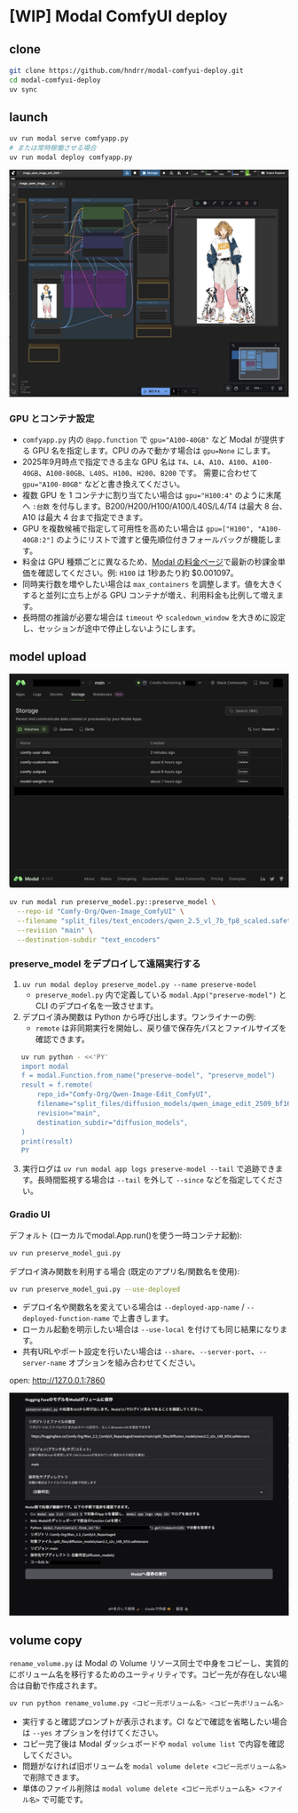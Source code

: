 # [WIP] Modal ComfyUI deploy

## clone

```bash
git clone https://github.com/hndrr/modal-comfyui-deploy.git
cd modal-comfyui-deploy
uv sync
```

## launch

```bash
uv run modal serve comfyapp.py
# または常時稼働させる場合
uv run modal deploy comfyapp.py
```

![ComfyUI](assets/2025-09-28-21-11-34.png)

### GPU とコンテナ設定

- `comfyapp.py` 内の `@app.function` で `gpu="A100-40GB"` など Modal が提供する GPU 名を指定します。CPU のみで動かす場合は `gpu=None` にします。
- 2025年9月時点で指定できる主な GPU 名は
   `T4`、`L4`、`A10`、`A100`、`A100-40GB`、`A100-80GB`、`L40S`、`H100`、`H200`、`B200`
   です。
   需要に合わせて `gpu="A100-80GB"` などと書き換えてください。
- 複数 GPU を 1 コンテナに割り当てたい場合は `gpu="H100:4"` のように末尾へ `:台数` を付与します。B200/H200/H100/A100/L40S/L4/T4 は最大 8 台、A10 は最大 4 台まで指定できます。
- GPU を複数候補で指定して可用性を高めたい場合は `gpu=["H100", "A100-40GB:2"]` のようにリストで渡すと優先順位付きフォールバックが機能します。
- 料金は GPU 種類ごとに異なるため、[Modal の料金ページ](https://modal.com/pricing)で最新の秒課金単価を確認してください。例: `H100` は 1秒あたり約 $0.001097。
- 同時実行数を増やしたい場合は `max_containers` を調整します。値を大きくすると並列に立ち上がる GPU コンテナが増え、利用料金も比例して増えます。
- 長時間の推論が必要な場合は `timeout` や `scaledown_window` を大きめに設定し、セッションが途中で停止しないようにします。

## model upload

![Modal/Storage](assets/2025-09-28-23-54-39.png)

```bash
uv run modal run preserve_model.py::preserve_model \
  --repo-id "Comfy-Org/Qwen-Image_ComfyUI" \
  --filename "split_files/text_encoders/qwen_2.5_vl_7b_fp8_scaled.safetensors" \
  --revision "main" \
  --destination-subdir "text_encoders"
```

### preserve_model をデプロイして遠隔実行する

1. `uv run modal deploy preserve_model.py --name preserve-model`
   - `preserve_model.py` 内で定義している `modal.App("preserve-model")` と CLI のデプロイ名を一致させます。
2. デプロイ済み関数は Python から呼び出します。ワンライナーの例:
   - `remote` は非同期実行を開始し、戻り値で保存先パスとファイルサイズを確認できます。

```bash
   uv run python - <<'PY'
   import modal
   f = modal.Function.from_name("preserve-model", "preserve_model")
   result = f.remote(
       repo_id="Comfy-Org/Qwen-Image-Edit_ComfyUI",
       filename="split_files/diffusion_models/qwen_image_edit_2509_bf16.safetensors",
       revision="main",
       destination_subdir="diffusion_models",
   )
   print(result)
   PY
```

3. 実行ログは `uv run modal app logs preserve-model --tail` で追跡できます。長時間監視する場合は `--tail` を外して `--since` などを指定してください。

### Gradio UI

デフォルト (ローカルでmodal.App.run()を使う一時コンテナ起動):

```bash
uv run preserve_model_gui.py
```

デプロイ済み関数を利用する場合 (既定のアプリ名/関数名を使用):

```bash
uv run preserve_model_gui.py --use-deployed
```

- デプロイ名や関数名を変えている場合は `--deployed-app-name` / `--deployed-function-name` で上書きします。
- ローカル起動を明示したい場合は `--use-local` を付けても同じ結果になります。
- 共有URLやポート設定を行いたい場合は `--share`、`--server-port`、`--server-name` オプションを組み合わせてください。

open:  <http://127.0.0.1:7860>

![Gradio](assets/2025-09-28-22-01-40.png)

## volume copy

`rename_volume.py` は Modal の Volume リソース同士で中身をコピーし、実質的にボリューム名を移行するためのユーティリティです。コピー先が存在しない場合は自動で作成されます。

```bash
uv run python rename_volume.py <コピー元ボリューム名> <コピー先ボリューム名>
```

- 実行すると確認プロンプトが表示されます。CI などで確認を省略したい場合は `--yes` オプションを付けてください。
- コピー完了後は Modal ダッシュボードや `modal volume list` で内容を確認してください。
- 問題がなければ旧ボリュームを `modal volume delete <コピー元ボリューム名>` で削除できます。
- 単体のファイル削除は `modal volume delete <コピー元ボリューム名> <ファイル名>` で可能です。
